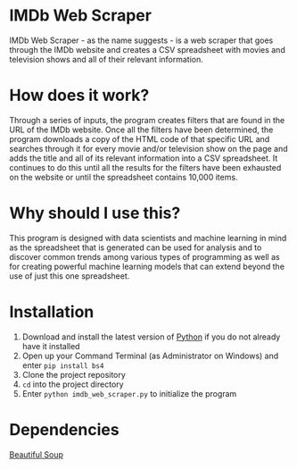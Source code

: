 # IMDb Web Scraper
IMDb Web Scraper - as the name suggests - is a web scraper that goes through the IMDb website and creates a CSV spreadsheet with movies and television shows and all of their relevant information.

# How does it work?
Through a series of inputs, the program creates filters that are found in the URL of the IMDb website. Once all the filters have been determined, the program downloads a copy of the HTML code of that specific URL and searches through it for every movie and/or television show on the page and adds the title and all of its relevant information into a CSV spreadsheet. It continues to do this until all the results for the filters have been exhausted on the website or until the spreadsheet contains 10,000 items.

# Why should I use this?
This program is designed with data scientists and machine learning in mind as the spreadsheet that is generated can be used for analysis and to discover common trends among various types of programming as well as for creating powerful machine learning models that can extend beyond the use of just this one spreadsheet.

# Installation
1. Download and install the latest version of <a href='https://www.python.org/downloads/'>Python</a> if you do not already have it installed
2. Open up your Command Terminal (as Administrator on Windows) and enter <code>pip install bs4</code>
3. Clone the project repository
4. <code>cd</code> into the project directory
5. Enter <code>python imdb_web_scraper.py</code> to initialize the program

# Dependencies
<a href='https://pypi.org/project/bs4/'>Beautiful Soup</a>
